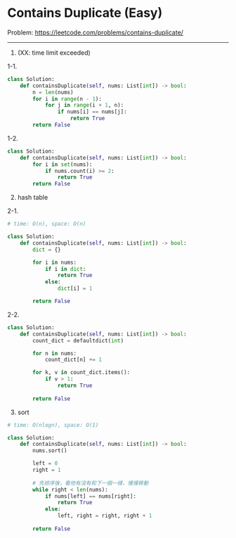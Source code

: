Contains Duplicate (Easy)
===

Problem: https://leetcode.com/problems/contains-duplicate/

---

1. (XX: time limit exceeded)               

1-1.
```python
class Solution:
    def containsDuplicate(self, nums: List[int]) -> bool:
        n = len(nums)
        for i in range(n - 1):
            for j in range(i + 1, n):
                if nums[i] == nums[j]:
                    return True
        return False
```
1-2.
```python
class Solution:
    def containsDuplicate(self, nums: List[int]) -> bool:
        for i in set(nums):
            if nums.count(i) >= 2:
                return True
        return False
```

2. hash table

2-1.
```python
# time: O(n), space: O(n)

class Solution:
    def containsDuplicate(self, nums: List[int]) -> bool:
        dict = {}

        for i in nums:
            if i in dict:
                return True
            else:
                dict[i] = 1

        return False
```
2-2.
```python
class Solution:
    def containsDuplicate(self, nums: List[int]) -> bool:
        count_dict = defaultdict(int)

        for n in nums:
            count_dict[n] += 1

        for k, v in count_dict.items():
            if v > 1:
                return True
        
        return False
```

3. sort
```python
# time: O(nlogn), space: O(1)

class Solution:
    def containsDuplicate(self, nums: List[int]) -> bool:
        nums.sort()

        left = 0
        right = 1
        
        # 先排序後，看他有沒有和下一個一樣，慢慢移動
        while right < len(nums):
            if nums[left] == nums[right]:
                return True
            else:
                left, right = right, right + 1
        
        return False
```
